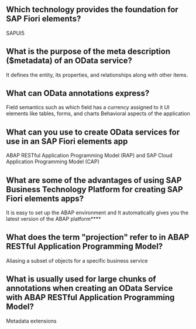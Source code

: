 ## Which technology provides the foundation for SAP Fiori elements? 
SAPUI5
## What is the purpose of the meta description ($metadata) of an OData service?
It defines the entity, its properties, and relationships along with other items.
## What can OData annotations express?
Field semantics such as which field has a currency assigned to it
UI elements like tables, forms, and charts
Behavioral aspects of the application
## What can you use to create OData services for use in an SAP Fiori elements app
ABAP RESTful Application Programming Model (RAP) and SAP Cloud Application Programming Model (CAP)
## What are some of the advantages of using SAP Business Technology Platform for creating SAP Fiori elements apps?
It is easy to set up the ABAP environment and It automatically gives you the latest version of the ABAP platform****
## What does the term "projection" refer to in ABAP RESTful Application Programming Model?
Aliasing a subset of objects for a specific business service
## What is usually used for large chunks of annotations when creating an OData Service with ABAP RESTful Application Programming Model?
Metadata extensions
